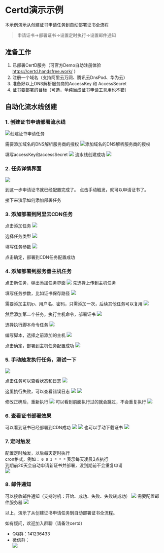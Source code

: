 # Certd演示示例

本示例演示从创建证书申请任务到自动部署证书全流程

> 申请证书->部署证书->设置定时执行->设置邮件通知

## 准备工作
1. 已部署CertD服务（可官方Demo自助注册体验 https://certd.handsfree.work/ ）
2. 注册一个域名（支持阿里云万网、腾讯云DnsPod、华为云）
3. 准备好以上DNS解析服务商的AccessKey 和 AccessSecret
4. 证书要部署的目标（可选，单纯当成证书申请工具用也不错）

## 自动化流水线创建

### 1. 创建证书申请部署流水线
![创建证书申请任务](./packages/ui/certd-client/src/assets/doc/images/1-add.png)

需要添加域名的DNS解析服务商的授权
![添加域名的DNS解析服务商的授权](./packages/ui/certd-client/src/assets/doc/images/2-access-provider.png)

填写accessKey和accessSecret
![](./packages/ui/certd-client/src/assets/doc/images/3-add-access.png)
流水线创建成功
![](./packages/ui/certd-client/src/assets/doc/images/4-add-success.png)

### 2. 任务详情界面

![](./packages/ui/certd-client/src/assets/doc/images/5-view.png)

到这一步申请证书就已经配置完成了。 
点击手动触发，就可以申请证书了。

接下来演示如何添加部署任务

### 3. 添加部署到阿里云CDN任务
点击添加任务
![](./packages/ui/certd-client/src/assets/doc/images/6-1-add-task.png)

选择任务类型
![](./packages/ui/certd-client/src/assets/doc/images/6-2-add-task.png)

填写任务参数
![](./packages/ui/certd-client/src/assets/doc/images/6-3-add-task.png)

点击确定，部署到CDN任务配置成功

### 4. 添加部署到服务器主机任务
点击新任务，弹出添加任务界面
![](./packages/ui/certd-client/src/assets/doc/images/7-1-add-host-task.png)
先选择上传到主机任务

填写任务参数，比如证书保存路径
![](./packages/ui/certd-client/src/assets/doc/images/7-2-add-host-task.png)

需要添加主机ip、用户名、密码，只需添加一次，后续其他任务可以复用
![](./packages/ui/certd-client/src/assets/doc/images/7-3-add-host-task.png)

然后添加第二个任务，执行主机命令，部署证书
![](./packages/ui/certd-client/src/assets/doc/images/8-1-add-host-task.png)

选择执行脚本命令任务
![](./packages/ui/certd-client/src/assets/doc/images/8-2-add-host-task.png)

编写脚本，选择之前添加的主机
![](./packages/ui/certd-client/src/assets/doc/images/8-4-add-host-task.png)

点击确定，部署到主机任务配置成功
![](./packages/ui/certd-client/src/assets/doc/images/8-5-add-host-task.png)

### 5. 手动触发执行任务，测试一下
![](./packages/ui/certd-client/src/assets/doc/images/9-start.png)

点击任务可以查看状态和日志
![](./packages/ui/certd-client/src/assets/doc/images/10-1-log.png)

这里执行失败，可以查看错误日志
![](./packages/ui/certd-client/src/assets/doc/images/11-1-error.png)
![](./packages/ui/certd-client/src/assets/doc/images/11-2-error.png)

修改正确后，重新执行
![](./packages/ui/certd-client/src/assets/doc/images/12-1-log-success.png)
可以看到前面执行过的就会跳过，不会重复执行
![](./packages/ui/certd-client/src/assets/doc/images/12-2-skip-log.png)

### 6. 查看证书部署效果
可以看到证书已经部署到CDN成功
![](./packages/ui/certd-client/src/assets/doc/images/13-1-result.png)
![](./packages/ui/certd-client/src/assets/doc/images/13-2-result.png)
也可以手动下载证书
![](./packages/ui/certd-client/src/assets/doc/images/13-3-download.png)

### 7. 定时触发
配置定时触发，以后每天定时执行    
cron格式，例如： `0 0 3 * * *` 表示每天凌晨3点执行     
到期前20天会自动申请新证书并部署，没到期前不会重复申请    
![](./packages/ui/certd-client/src/assets/doc/images/14-timer.png)

### 8. 邮件通知
可以接收邮件通知（支持时机：开始、成功、失败、失败转成功）
![](./packages/ui/certd-client/src/assets/doc/images/15-1-email.png)
需要配置邮件服务器
![](./packages/ui/certd-client/src/assets/doc/images/15-2-email.png)




以上，演示了从创建证书申请任务到自动部署证书全流程。   

如有疑问，欢迎加入群聊（请备注certd）
* QQ群：141236433
* 微信群：   
  ![](https://ai.handsfree.work/images/exchange_wxqroup.png)


